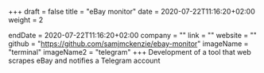 +++
draft = false
title = "eBay monitor"
date = 2020-07-22T11:16:20+02:00
weight = 2

endDate = 2020-07-22T11:16:20+02:00
company = ""
link = ""
website = ""
github = "https://github.com/samjmckenzie/ebay-monitor"
imageName = "terminal"
imageName2 = "telegram"
+++
Development of a tool that web scrapes eBay and notifies a Telegram account
